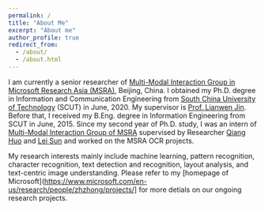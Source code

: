 ```yaml
---
permalink: /
title: "About Me"
excerpt: "About me"
author_profile: true
redirect_from: 
  - /about/
  - /about.html
---
```


I am currently a senior researcher of [Multi-Modal Interaction Group in Microsoft Research Asia (MSRA)](https://www.microsoft.com/en-us/research/group/speech/), Beijing, China. I obtained my Ph.D. degree in Information and Communication Engineering from [South China University of Technology](https://www.scut.edu.cn/new/main.htm) (SCUT) in June, 2020. My supervisor is  [Prof. Lianwen Jin](http://www.hcii-lab.net/lianwen/). Before that, I received my B.Eng. degree in Information Engineering from SCUT in June, 2015. Since my second year of Ph.D. study, I was an intern of [Multi-Modal Interaction Group of MSRA](https://www.microsoft.com/en-us/research/group/speech/) supervised by Researcher [Qiang Huo](https://www.microsoft.com/en-us/research/people/qianghuo/) and [Lei Sun](https://www.microsoft.com/en-us/research/people/lsun/) and worked on the MSRA OCR projects. 
<!-- I am the co-contributor of the industry-leading [Microsoft's new-generation OneOCR engine](https://azure.microsoft.com/en-us/services/cognitive-services/computer-vision/?from=timeline&isappinstalled=0#text), which is generally available in [Microsoft Cognitive Services](https://azure.microsoft.com/en-us/services/cognitive-services/).  -->

My research interests mainly include machine learning, pattern recognition, character recognition, text detection and recognition, layout analysis, and text-centric image understanding. Please refer to my [homepage of Microsoft](https://www.microsoft.com/en-us/research/people/zhzhong/projects/] for more detials on our ongoing research projects.

